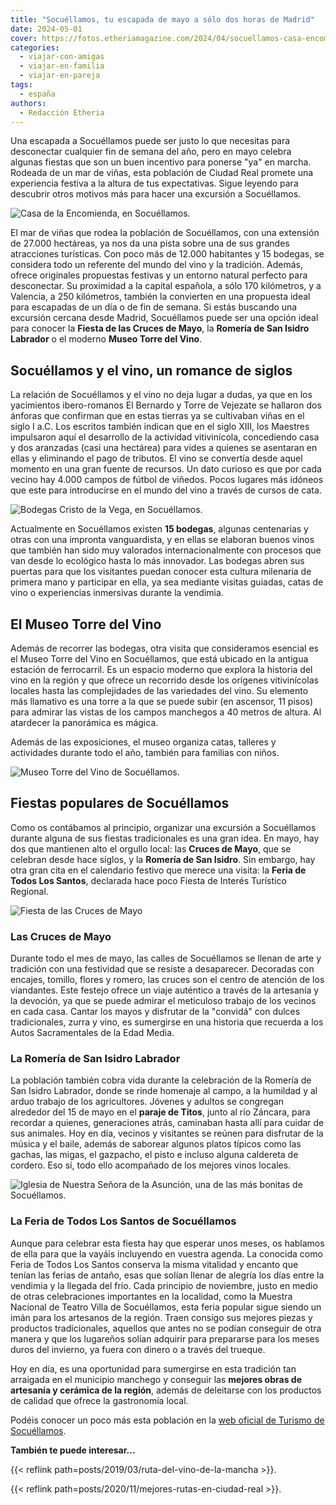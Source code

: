 ```yaml
---
title: "Socuéllamos, tu escapada de mayo a sólo dos horas de Madrid"
date: 2024-05-01
cover: https://fotos.etheriamagazine.com/2024/04/socuellamos-casa-encomienda.jpg
categories: 
  - viajar-con-amigas
  - viajar-en-familia
  - viajar-en-pareja
tags: 
  - españa
authors: 
  - Redacción Etheria
---
```


Una escapada a Socuéllamos puede ser justo lo que necesitas para desconectar cualquier 
fin de semana del año, pero en mayo celebra algunas fiestas que son un buen incentivo 
para ponerse "ya" en marcha. Rodeada de un mar de viñas, esta población de Ciudad Real 
promete una experiencia festiva a la altura de tus expectativas. Sigue leyendo para 
descubrir otros motivos más para hacer una excursión a Socuéllamos. 

![Casa de la Encomienda, en Socuéllamos.](https://fotos.etheriamagazine.com/2024/04/socuellamos-casa-encomienda.jpg "Casa de la Encomienda, en Socuéllamos.")

El mar de viñas que rodea la población de Socuéllamos, con una extensión de 27.000 
hectáreas, ya nos da una pista sobre una de sus grandes atracciones turísticas. Con poco 
más de 12.000 habitantes y 15 bodegas, se considera todo un referente del mundo del vino 
y la tradición. Además, ofrece originales propuestas festivas y un entorno natural 
perfecto para desconectar. Su proximidad a la capital española, a sólo 170 kilómetros, y 
a Valencia, a 250 kilómetros, también la convierten en una propuesta ideal para 
escapadas de un día o de fin de semana. Si estás buscando una excursión cercana desde 
Madrid, Socuéllamos puede ser una opción ideal para conocer la **Fiesta de las Cruces de 
Mayo**, la **Romería de San Isidro Labrador** o el moderno **Museo Torre del Vino**. 

## Socuéllamos y el vino, un romance de siglos

La relación de Socuéllamos y el vino no deja lugar a dudas, ya que en los yacimientos 
ibero-romanos El Bernardo y Torre de Vejezate se hallaron dos ánforas que confirman que 
en estas tierras ya se cultivaban viñas en el siglo I a.C. Los escritos también indican 
que en el siglo XIII, los Maestres impulsaron aquí el desarrollo de la actividad 
vitivinícola, concediendo casa y dos aranzadas (casi una hectárea) para vides a quienes 
se asentaran en ellas y eliminando el pago de tributos. El vino se convertía desde aquel 
momento en una gran fuente de recursos. Un dato curioso es que por cada vecino hay 4.000 
campos de fútbol de viñedos. Pocos lugares más idóneos que este para introducirse en el 
mundo del vino a través de cursos de cata. 

![Bodegas Cristo de la Vega, en Socuéllamos.](https://fotos.etheriamagazine.com/2024/05/socuellamos-bodegas-crisve.jpg "Bodegas Cristo de la Vega, en Socuéllamos.")

Actualmente en Socuéllamos existen **15 bodegas**, algunas centenarias y otras con una 
impronta vanguardista, y en ellas se elaboran buenos vinos que también han sido muy 
valorados internacionalmente con procesos que van desde lo ecológico hasta lo más 
innovador. Las bodegas abren sus puertas para que los visitantes puedan conocer esta 
cultura milenaria de primera mano y participar en ella, ya sea mediante visitas guiadas, 
catas de vino o experiencias inmersivas durante la vendimia. 

## El Museo Torre del Vino

Además de recorrer las bodegas, otra visita que consideramos esencial es el Museo Torre 
del Vino en Socuéllamos, que está ubicado en la antigua estación de ferrocarril. Es un 
espacio moderno que explora la historia del vino en la región y que ofrece un recorrido 
desde los orígenes vitivinícolas locales hasta las complejidades de las variedades del 
vino. Su elemento más llamativo es una torre a la que se puede subir (en ascensor, 11 
pisos) para admirar las vistas de los campos manchegos a 40 metros de altura. Al 
atardecer la panorámica es mágica. 

Además de las exposiciones, el museo organiza catas, talleres y actividades durante todo 
el año, también para familias con niños. 

![Museo Torre del Vino de Socuéllamos.](https://fotos.etheriamagazine.com/2024/05/socuellamos-Museo-Torre-del-Vino.jpg "Museo Torre del Vino de Socuéllamos.")

## Fiestas populares de Socuéllamos

Como os contábamos al principio, organizar una excursión a Socuéllamos durante alguna de 
sus fiestas tradicionales es una gran idea. En mayo, hay dos que mantienen alto el 
orgullo local: las **Cruces de Mayo**, que se celebran desde hace siglos, y la **Romería 
de San Isidro**. Sin embargo, hay otra gran cita en el calendario festivo que merece una 
visita: la **Feria de Todos Los Santos**, declarada hace poco Fiesta de Interés 
Turístico Regional. 

![Fiesta de las Cruces de Mayo](https://fotos.etheriamagazine.com/2024/05/socuellamos-Cruces-Mayo.jpg "Fiesta de las Cruces de Mayo, una buena excusa para visitar Socuéllamos.")

### Las Cruces de Mayo

Durante todo el mes de mayo, las calles de Socuéllamos se llenan de arte y tradición con 
una festividad que se resiste a desaparecer. Decoradas con encajes, tomillo, flores y 
romero, las cruces son el centro de atención de los viandantes. Este festejo ofrece un 
viaje auténtico a través de la artesanía y la devoción, ya que se puede admirar el 
meticuloso trabajo de los vecinos en cada casa. Cantar los mayos y disfrutar de la 
"convidá" con dulces tradicionales, zurra y vino, es sumergirse en una historia que 
recuerda a los Autos Sacramentales de la Edad Media. 

### La Romería de San Isidro Labrador

La población también cobra vida durante la celebración de la Romería de San Isidro 
Labrador, donde se rinde homenaje al campo, a la humildad y al arduo trabajo de los 
agricultores. Jóvenes y adultos se congregan alrededor del 15 de mayo en el **paraje de 
Titos**, junto al río Záncara, para recordar a quienes, generaciones atrás, caminaban 
hasta allí para cuidar de sus animales. Hoy en día, vecinos y visitantes se reúnen para 
disfrutar de la música y el baile, además de saborear algunos platos típicos como las 
gachas, las migas, el gazpacho, el pisto e incluso alguna caldereta de cordero. Eso sí, 
todo ello acompañado de los mejores vinos locales. 

![Iglesia de Nuestra Señora de la Asunción, una de las más bonitas de Socuéllamos.](https://fotos.etheriamagazine.com/2024/05/Iglesia-Nuestra-Senora-Asuncion.jpg "Iglesia de Nuestra Señora de la Asunción.")

### La Feria de Todos Los Santos de Socuéllamos

Aunque para celebrar esta fiesta hay que esperar unos meses, os hablamos de ella para 
que la vayáis incluyendo en vuestra agenda. La conocida como Feria de Todos Los Santos 
conserva la misma vitalidad y encanto que tenían las ferias de antaño, esas que solían 
llenar de alegría los días entre la vendimia y la llegada del frío. Cada principio de 
noviembre, justo en medio de otras celebraciones importantes en la localidad, como la 
Muestra Nacional de Teatro Villa de Socuéllamos, esta feria popular sigue siendo un imán 
para los artesanos de la región. Traen consigo sus mejores piezas y productos 
tradicionales, aquellos que antes no se podían conseguir de otra manera y que los 
lugareños solían adquirir para prepararse para los meses duros del invierno, ya fuera 
con dinero o a través del trueque. 

Hoy en día, es una oportunidad para sumergirse en esta tradición tan arraigada en el 
municipio manchego y conseguir las **mejores obras de artesanía y cerámica de la 
región**, además de deleitarse con los productos de calidad que ofrece la gastronomía 
local. 

Podéis conocer un poco más esta población en la [web oficial de Turismo de 
Socuéllamos](https://socuellamosturismo.com/). 

**También te puede interesar...** 

{{< reflink path=posts/2019/03/ruta-del-vino-de-la-mancha >}}. 

{{< reflink path=posts/2020/11/mejores-rutas-en-ciudad-real >}}.
